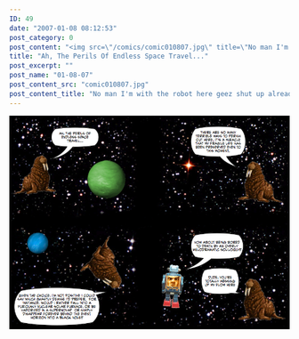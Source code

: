 ```yaml
---
ID: 49
date: "2007-01-08 08:12:53"
post_category: 0
post_content: "<img src=\"/comics/comic010807.jpg\" title=\"No man I'm with the robot here geez shut up already\"/>"
title: "Ah, The Perils Of Endless Space Travel..."
post_excerpt: ""
post_name: "01-08-07"
post_content_src: "comic010807.jpg"
post_content_title: "No man I'm with the robot here geez shut up already"
---
```



[![No man I'm with the robot here geez shut up already](/comics-hi-res/comic010807.jpg)](/comics-hi-res/comic010807.jpg)

